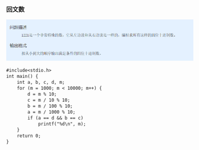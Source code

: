 ### 回文数

![](https://github.com/wkrkk/RandomPictures/blob/master/TIM%E6%88%AA%E5%9B%BE20190225113405.png?raw=true)

```
#include<stdio.h>
int main() {
	int a, b, c, d, m;
	for (m = 1000; m < 10000; m++) {
		d = m % 10;
		c = m / 10 % 10;
		b = m / 100 % 10;
		a = m / 1000 % 10;
		if (a == d && b == c)
			printf("%d\n", m);	
	}
	return 0;
}
```


